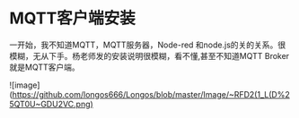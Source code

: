 # MQTT客户端安装
一开始，我不知道MQTT，MQTT服务器，Node-red 和node.js的关的关系。很模糊，无从下手。杨老师发的安装说明很模糊，看不懂,甚至不知道MQTT Broker就是MQTT客户端。

![image](https://github.com/longos666/Longos/blob/master/Image/~RFD2(1_L(D%25QT0U~GDU2VC.png)
